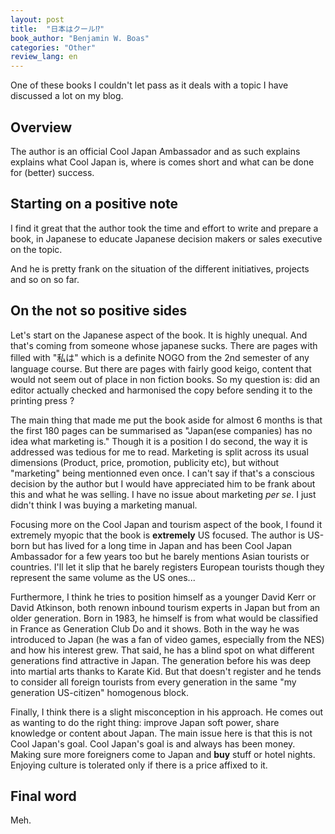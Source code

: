 ```yaml
---
layout: post
title:  "日本はクール⁉︎"
book_author: "Benjamin W. Boas"
categories: "Other"
review_lang: en
---
```


One of these books I couldn't let pass as it deals with a topic I have discussed a lot on my blog.

## Overview

The author is an official Cool Japan Ambassador and as such explains explains what Cool Japan is, where is comes short and what can be done for (better) success.

## Starting on a positive note

I find it great that the author took the time and effort to write and prepare a book, in Japanese to educate Japanese decision makers or sales executive on the topic.

And he is pretty frank on the situation of the different initiatives, projects and so on so far.

## On the not so positive sides

Let's start on the Japanese aspect of the book. It is highly unequal. And that's coming from someone whose japanese sucks. There are pages with filled with "私は" which is a definite NOGO from the 2nd semester of any language course. But there are pages with fairly good keigo, content that would not seem out of place in non fiction books. So my question is: did an editor actually checked and harmonised the copy before sending it to the printing press ?

The main thing that made me put the book aside for almost 6 months is that the first 180 pages can be summarised as "Japan(ese companies) has no idea what marketing is." Though it is a position I do second, the way it is addressed was tedious for me to read. Marketing is split across its usual dimensions (Product, price, promotion, publicity etc), but without "marketing" being mentionned even once. I can't say if that's a conscious decision by the author but I would have appreciated him to be frank about this and what he was selling. I have no issue about marketing *per se*. I just didn't think I was buying a marketing manual.

Focusing more on the Cool Japan and tourism aspect of the book, I found it extremely myopic that the book is **extremely** US focused. The author is US-born but has lived for a long time in Japan and has been Cool Japan Ambassador for a few years too but he barely mentions Asian tourists or countries. I'll let it slip that he barely registers European tourists though they represent the same volume as the US ones...

Furthermore, I think he tries to position himself as a younger David Kerr or David Atkinson, both renown inbound tourism experts in Japan but from an older generation. Born in 1983, he himself is from what would be classified in France as Generation Club Do and it shows. Both in the way he was introduced to Japan (he was a fan of video games, especially from the NES) and how his interest grew. That said, he has a blind spot on what different generations find attractive in Japan. The generation before his was deep into martial arts thanks to Karate Kid. But that doesn't register and he tends to consider all foreign tourists from every generation in the same "my generation US-citizen" homogenous block.

Finally, I think there is a slight misconception in his approach. He comes out as wanting to do the right thing: improve Japan soft power, share knowledge or content about Japan. The main issue here is that this is not Cool Japan's goal. Cool Japan's goal is and always has been money. Making sure more foreigners come to Japan and **buy** stuff or hotel nights. Enjoying culture is tolerated only if there is a price affixed to it.

## Final word

Meh.


